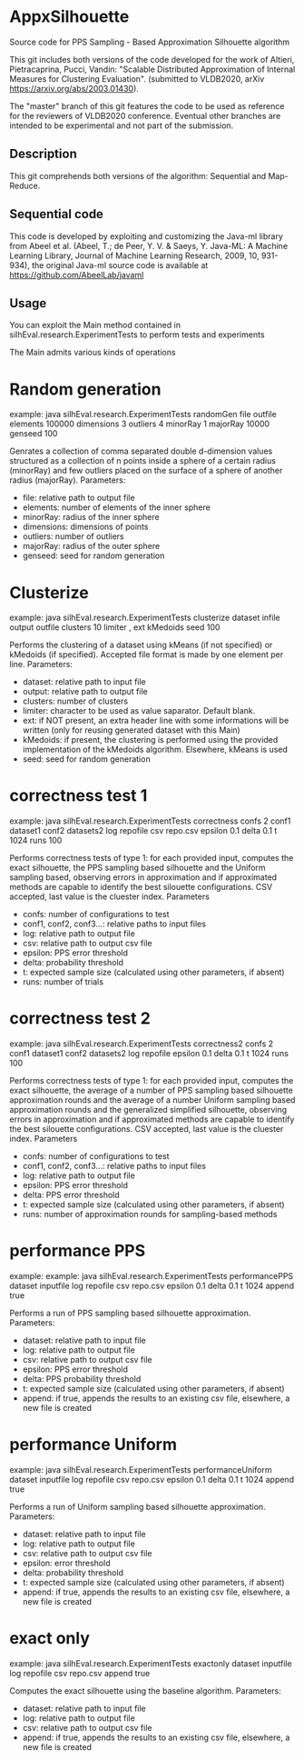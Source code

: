 # AppxSilhouette
Source code for PPS Sampling - Based Approximation Silhouette algorithm

This git includes both versions of the code developed for the work of Altieri, Pietracaprina, Pucci, Vandin: "Scalable Distributed Approximation of Internal Measures for Clustering Evaluation". (submitted to VLDB2020, arXiv https://arxiv.org/abs/2003.01430).

The "master" branch of this git features the code to be used as reference for the reviewers of VLDB2020 conference. Eventual other branches are intended to be experimental and not part of the submission.

## Description

This git comprehends both versions of the algorithm: Sequential and Map-Reduce.

## Sequential code

This code is developed by exploiting and customizing the Java-ml library from Abeel et al. (Abeel, T.; de Peer, Y. V. & Saeys, Y. Java-ML: A Machine Learning Library, Journal of Machine Learning Research, 2009, 10, 931-934), the original Java-ml source code is available at https://github.com/AbeelLab/javaml

## Usage
You can exploit the Main method contained in silhEval.research.ExperimentTests to perform tests and experiments

The Main admits various kinds of operations

# Random generation
example: java silhEval.research.ExperimentTests randomGen file outfile elements 100000 dimensions 3 outliers 4 minorRay 1 majorRay 10000 genseed 100

Genrates a collection of comma separated double d-dimension values structured as a collection of n points inside a sphere of a certain radius (minorRay) and few outliers placed on the surface of a sphere of another radius (majorRay). Parameters:
  - file: relative path to output file
  - elements: number of elements of the inner sphere
  - minorRay: radius of the inner sphere
  - dimensions: dimensions of points
  - outliers: number of outliers
  - majorRay: radius of the outer sphere
  - genseed: seed for random generation
  
# Clusterize
example: java silhEval.research.ExperimentTests clusterize dataset infile output outfile clusters 10 limiter , ext kMedoids seed 100

Performs the clustering of a dataset using kMeans (if not specified) or kMedoids (if specified). Accepted file format is made by one element per line. Parameters:
  - dataset: relative path to input file
  - output: relative path to output file
  - clusters: number of clusters
  - limiter: character to be used as value saparator. Default blank.
  - ext: if NOT present, an extra header line with some informations will be written (only for reusing generated dataset with this Main)
  - kMedoids: if present, the clustering is performed using the provided implementation of the kMedoids algorithm. Elsewhere, kMeans is used
  - seed: seed for random generation
  
# correctness test 1
example: java silhEval.research.ExperimentTests correctness confs 2 conf1 dataset1 conf2 datasets2 log repofile csv repo.csv epsilon 0.1 delta 0.1 t 1024 runs 100

Performs correctness tests of type 1: for each provided input, computes the exact silhouette, the PPS sampling based silhouette and the Uniform sampling based, observing errors in approximation and if approximated methods are capable to identify the best silouette configurations. CSV accepted, last value is the cluester index. Parameters
  - confs: number of configurations to test
  - conf1, conf2, conf3...: relative paths to input files
  - log: relative path to output file
  - csv: relative path to output csv file
  - epsilon: PPS error threshold
  - delta: probability threshold
  - t: expected sample size (calculated using other parameters, if absent)
  - runs: number of trials

# correctness test 2
example: java silhEval.research.ExperimentTests correctness2 confs 2 conf1 dataset1 conf2 datasets2 log repofile epsilon 0.1 delta 0.1 t 1024 runs 100

Performs correctness tests of type 1: for each provided input, computes the exact silhouette, the average of a number of PPS sampling based silhouette approximation rounds and the average of a number Uniform sampling based approximation rounds and the generalized simplified silhouette, observing errors in approximation and if approximated methods are capable to identify the best silouette configurations. CSV accepted, last value is the cluester index. Parameters
  - confs: number of configurations to test
  - conf1, conf2, conf3...: relative paths to input files
  - log: relative path to output file
  - epsilon: PPS error threshold
  - delta: PPS error threshold
  - t: expected sample size (calculated using other parameters, if absent)
  - runs: number of approximation rounds for sampling-based methods

# performance PPS
example: example: java silhEval.research.ExperimentTests performancePPS dataset inputfile log repofile csv repo.csv epsilon 0.1 delta 0.1 t 1024 append true

Performs a run of PPS sampling based silhouette approximation. Parameters:
  - dataset: relative path to input file
  - log: relative path to output file
  - csv: relative path to output csv file
  - epsilon: PPS error threshold
  - delta: PPS probability threshold
  - t: expected sample size (calculated using other parameters, if absent)
  - append: if true, appends the results to an existing csv file, elsewhere, a new file is created
  
# performance Uniform
example: java silhEval.research.ExperimentTests performanceUniform dataset inputfile log repofile csv repo.csv epsilon 0.1 delta 0.1 t 1024 append true

Performs a run of Uniform sampling based silhouette approximation. Parameters:
  - dataset: relative path to input file
  - log: relative path to output file
  - csv: relative path to output csv file
  - epsilon: error threshold
  - delta: probability threshold
  - t: expected sample size (calculated using other parameters, if absent)
  - append: if true, appends the results to an existing csv file, elsewhere, a new file is created
  
# exact only
example: java silhEval.research.ExperimentTests exactonly dataset inputfile log repofile csv repo.csv append true

Computes the exact silhouette using the baseline algorithm. Parameters:
  - dataset: relative path to input file
  - log: relative path to output file
  - csv: relative path to output csv file
  - append: if true, appends the results to an existing csv file, elsewhere, a new file is created
